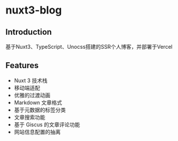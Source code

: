 # nuxt3-blog
## Introduction
基于Nuxt3、TypeScript、Unocss搭建的SSR个人博客，并部署于Vercel
## Features
- Nuxt 3 技术栈
- 移动端适配
- 优雅的过渡动画
- Markdown 文章格式
- 基于元数据的标签分类
- 文章搜索功能
- 基于 Giscus 的文章评论功能
- 网站信息配置的抽离
